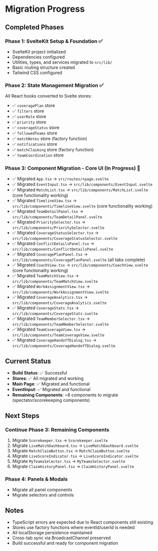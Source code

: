 # Migration Progress

## Completed Phases

### Phase 1: SvelteKit Setup & Foundation ✅
- SvelteKit project initialized
- Dependencies configured
- Utilities, types, and services migrated to `src/lib/`
- Basic routing structure created
- Tailwind CSS configured

### Phase 2: State Management Migration ✅
All React hooks converted to Svelte stores:
- ✅ `coveragePlan` store
- ✅ `filters` store
- ✅ `userRole` store
- ✅ `priority` store
- ✅ `coverageStatus` store
- ✅ `followedTeams` store
- ✅ `matchNotes` store (factory function)
- ✅ `notifications` store
- ✅ `matchClaiming` store (factory function)
- ✅ `teamCoordination` store

### Phase 3: Component Migration - Core UI (In Progress) 🔄
- ✅ Migrated `App.tsx` → `src/routes/+page.svelte`
- ✅ Migrated `EventInput.tsx` → `src/lib/components/EventInput.svelte`
- ✅ Migrated `MatchList.tsx` → `src/lib/components/MatchList.svelte` (core functionality working)
- ✅ Migrated `TimelineView.tsx` → `src/lib/components/TimelineView.svelte` (core functionality working)
- ✅ Migrated `TeamDetailPanel.tsx` → `src/lib/components/TeamDetailPanel.svelte`
- ✅ Migrated `PrioritySelector.tsx` → `src/lib/components/PrioritySelector.svelte`
- ✅ Migrated `CoverageStatusSelector.tsx` → `src/lib/components/CoverageStatusSelector.svelte`
- ✅ Migrated `ConflictDetailsPanel.tsx` → `src/lib/components/ConflictDetailsPanel.svelte`
- ✅ Migrated `CoveragePlanPanel.tsx` → `src/lib/components/CoveragePlanPanel.svelte` (all tabs complete)
- ✅ Migrated `CoachView.tsx` → `src/lib/components/CoachView.svelte` (core functionality working)
- ✅ Migrated `TeamMatchView.tsx` → `src/lib/components/TeamMatchView.svelte`
- ✅ Migrated `WorkAssignmentView.tsx` → `src/lib/components/WorkAssignmentView.svelte`
- ✅ Migrated `CoverageAnalytics.tsx` → `src/lib/components/CoverageAnalytics.svelte`
- ✅ Migrated `CoverageStats.tsx` → `src/lib/components/CoverageStats.svelte`
- ✅ Migrated `TeamMemberSelector.tsx` → `src/lib/components/TeamMemberSelector.svelte`
- ✅ Migrated `TeamCoverageView.tsx` → `src/lib/components/TeamCoverageView.svelte`
- ✅ Migrated `CoverageHandoffDialog.tsx` → `src/lib/components/CoverageHandoffDialog.svelte`

## Current Status

- **Build Status**: ✅ Successful
- **Stores**: ✅ All migrated and working
- **Main Page**: ✅ Migrated and functional
- **EventInput**: ✅ Migrated and functional
- **Remaining Components**: ~8 components to migrate (spectator/scorekeeping components)

## Next Steps

### Continue Phase 3: Remaining Components
1. Migrate `Scorekeeper.tsx` → `Scorekeeper.svelte`
2. Migrate `LiveMatchDashboard.tsx` → `LiveMatchDashboard.svelte`
3. Migrate `MatchClaimButton.tsx` → `MatchClaimButton.svelte`
4. Migrate `LiveScoreIndicator.tsx` → `LiveScoreIndicator.svelte`
5. Migrate `MyTeamsSelector.tsx` → `MyTeamsSelector.svelte`
6. Migrate `ClaimHistoryPanel.tsx` → `ClaimHistoryPanel.svelte`

### Phase 4: Panels & Modals
- Migrate all panel components
- Migrate selectors and controls

## Notes

- TypeScript errors are expected due to React components still existing
- Stores use factory functions where eventId/userId is needed
- All localStorage persistence maintained
- Cross-tab sync via BroadcastChannel preserved
- Build successful and ready for component migration


